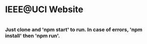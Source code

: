 <h1>IEEE@UCI Website<h1>
<h3>Just clone and 'npm start' to run. In case of errors, 'npm install' then 'npm run'.<h3>
